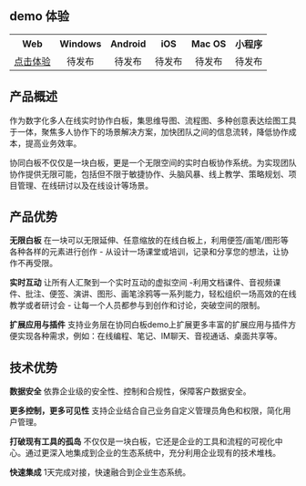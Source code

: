 
## demo 体验

<table>
<tr>
<th style="text-align:center">Web</th>
<th style="text-align:center">Windows</th>
<th style="text-align:center">Android</th>
<th style="text-align:center">iOS</th>
<th style="text-align:center">Mac OS</th>
<th style="text-align:center">小程序</th>
</tr>
<tr>
<td style="text-align:center"><a href="https://whiteboard.qq.com">点击体验</a></td>
<td style="text-align:center">待发布</td>
<td style="text-align:center">待发布</td>
<td style="text-align:center">待发布</td>
<td style="text-align:center">待发布</td>
<td style="text-align:center">待发布</td>
</tr>
</table>

## 产品概述
作为数字化多人在线实时协作白板，集思维导图、流程图、多种创意表达绘图工具于一体，聚焦多人协作下的场景解决方案，加快团队之间的信息流转，降低协作成本，提高业务效率。

协同白板不仅仅是一块白板，更是一个无限空间的实时白板协作系统。为实现团队协作提供无限可能，包括但不限于敏捷协作、头脑风暴、线上教学、策略规划、项目管理、在线研讨以及在线设计等场景。

## 产品优势

**无限白板**
在一块可以无限延伸、任意缩放的在线白板上，利用便签/画笔/图形等各种各样的元素进行创作 - 从设计一场课堂或培训，记录和分享您的想法，让协作不再受限。

**实时互动**
让所有人汇聚到一个实时互动的虚拟空间 -利用文档课件、音视频课件、批注、便签、演讲、图形、画笔涂鸦等一系列能力，轻松组织一场高效的在线教学或者研讨会 - 让每一个人员都参与到创作和讨论，突破空间的限制。

**扩展应用与插件**
支持业务层在协同白板demo上扩展更多丰富的扩展应用与插件方便实现各种需求，例如：在线编程、笔记、IM聊天、音视通话、桌面共享等。

## 技术优势

**数据安全**
依靠企业级的安全性、控制和合规性，保障客户数据安全。

**更多控制，更多可见性**
支持企业结合自己业务自定义管理员角色和权限，简化用户管理。

**打破现有工具的孤岛**
不仅仅是一块白板，它还是企业的工具和流程的可视化中心。通过更深入地集成到企业的生态系统中，充分利用企业现有的技术堆栈。

**快速集成**
1天完成对接，快速融合到企业生态系统。
